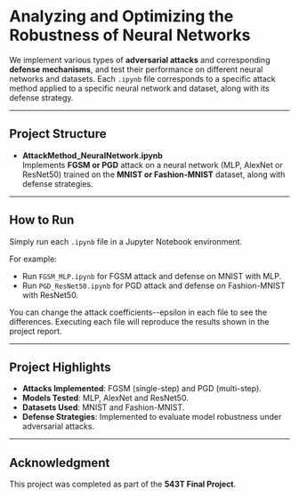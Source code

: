 # Analyzing and Optimizing the Robustness of Neural Networks

We implement various types of **adversarial attacks** and corresponding **defense mechanisms**, and test their performance on different neural networks and datasets. Each `.ipynb` file corresponds to a specific attack method applied to a specific neural network and dataset, along with its defense strategy.

---

## Project Structure

- **AttackMethod_NeuralNetwork.ipynb**  
   Implements **FGSM or PGD** attack on a neural network (MLP, AlexNet or ResNet50) trained on the **MNIST or Fashion-MNIST** dataset, along with defense strategies.


---

## How to Run

Simply run each `.ipynb` file in a Jupyter Notebook environment.  

For example:
- Run `FGSM_MLP.ipynb` for FGSM attack and defense on MNIST with MLP.
- Run `PGD_ResNet50.ipynb` for PGD attack and defense on Fashion-MNIST with ResNet50.

You can change the attack coefficients--epsilon in each file to see the differences. Executing each file will reproduce the results shown in the project report.

---

## Project Highlights

- **Attacks Implemented**: FGSM (single-step) and PGD (multi-step).  
- **Models Tested**: MLP, AlexNet and ResNet50.  
- **Datasets Used**: MNIST and Fashion-MNIST.  
- **Defense Strategies**: Implemented to evaluate model robustness under adversarial attacks.

---

## Acknowledgment

This project was completed as part of the **543T Final Project**.

